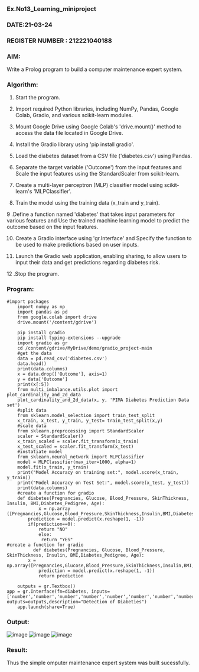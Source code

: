 ### Ex.No13_Learning_miniproject
### DATE:21-03-24                                                                         
### REGISTER NUMBER : 212221040188
### AIM: 
Write a Prolog program to build a computer maintenance expert system.
###  Algorithm:
1. Start the program.

2. Import required Python libraries, including NumPy, Pandas, Google Colab, Gradio, and various scikit-learn modules.

3. Mount Google Drive using Google Colab's 'drive.mount()' method to access the data file located in Google Drive.

4. Install the Gradio library using 'pip install gradio'.

5. Load the diabetes dataset from a CSV file ('diabetes.csv') using Pandas.

6. Separate the target variable ('Outcome') from the input features and Scale the input features using the StandardScaler from scikit-learn.

7. Create a multi-layer perceptron (MLP) classifier model using scikit-learn's 'MLPClassifier'.

8. Train the model using the training data (x_train and y_train).

9 .Define a function named 'diabetes' that takes input parameters for various features and Use the trained machine learning model to predict the outcome based on the input features.

10. Create a Gradio interface using 'gr.Interface' and Specify the function to be used to make predictions based on user inputs.

11. Launch the Gradio web application, enabling sharing, to allow users to input their data and get predictions regarding diabetes risk.

12 .Stop the program.
     
### Program:

```
#import packages
	import numpy as np
	import pandas as pd
	from google.colab import drive
	drive.mount('/content/gdrive')

	pip install gradio
	pip install typing-extensions --upgrade
	import gradio as gr
	cd /content/gdrive/MyDrive/demo/gradio_project-main
	#get the data
	data = pd.read_csv('diabetes.csv')
	data.head()
	print(data.columns)
	x = data.drop(['Outcome'], axis=1)
	y = data['Outcome']
	print(x[:5])
	from multi_imbalance.utils.plot import plot_cardinality_and_2d_data
	plot_cardinality_and_2d_data(x, y, 'PIMA Diabetes Prediction Data set')
	#split data
	from sklearn.model_selection import train_test_split
	x_train, x_test, y_train, y_test= train_test_split(x,y)
	#scale data
	from sklearn.preprocessing import StandardScaler
	scaler = StandardScaler()
	x_train_scaled = scaler.fit_transform(x_train)
	x_test_scaled = scaler.fit_transform(x_test)
	#instatiate model
	from sklearn.neural_network import MLPClassifier
	model = MLPClassifier(max_iter=1000, alpha=1)
	model.fit(x_train, y_train)
	print("Model Accuracy on training set:", model.score(x_train, y_train))
	print("Model Accuracy on Test Set:", model.score(x_test, y_test))
	print(data.columns)
	#create a function for gradio
	def diabetes(Pregnancies, Glucose, Blood_Pressure, SkinThickness, Insulin, BMI,Diabetes_Pedigree, Age):
    	    x = np.array ([Pregnancies,Glucose,Blood_Pressure,SkinThickness,Insulin,BMI,Diabetes_Pedigree,Age])
	    prediction = model.predict(x.reshape(1, -1))
	    if(prediction==0):
	        return "NO"
    	    else:
	         return "YES"
#create a function for gradio
          def diabetes(Pregnancies, Glucose, Blood_Pressure, SkinThickness, Insulin, BMI,Diabetes_Pedigree, Age):
   		x = np.array([Pregnancies,Glucose,Blood_Pressure,SkinThickness,Insulin,BMI,Diabetes_Pedigree,Age])
    		prediction = model.predict(x.reshape(1, -1))
		    return prediction

	outputs = gr.Textbox()
app = gr.Interface(fn=diabetes, inputs=['number','number','number','number','number','number','number','number'], outputs=outputs,description="Detection of Diabeties")
	app.launch(share=True)
```


### Output:

![image](https://github.com/divz2711/AI_Lab_2023-24/assets/121245222/ba4145e4-dc73-4a9b-9417-e22ce0911863)
![image](https://github.com/divz2711/AI_Lab_2023-24/assets/121245222/838212b9-442a-4c6e-b1b0-8c8ad1efc4ae)
![image](https://github.com/divz2711/AI_Lab_2023-24/assets/121245222/f31989fc-90e5-46d0-85be-b42df69a9bf8)


### Result:
Thus the simple omputer maintenance expert system was built sucessfully.
